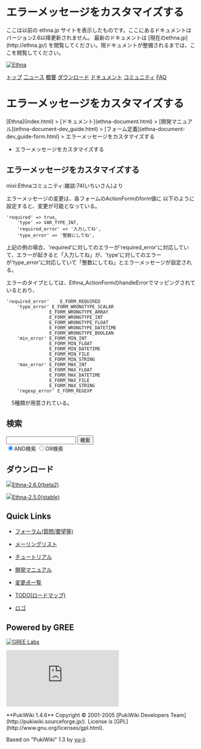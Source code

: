 # エラーメッセージをカスタマイズする
 <link rel="stylesheet" href="skin/ethna/ethna.css" title="ethna" type="text/css" charset="utf-8">

 <link rel="alternate" type="application/rss+xml" title="RSS" href="cmd=rss.html">

 <script type="text/javascript" src="skin/trackback.js"></script>

</head>
ここは以前の ethna.jp サイトを表示したものです。ここにあるドキュメントはバージョン2.6以降更新されません。  
最新のドキュメントは [現在のethna.jp](http://ethna.jp/) を閲覧してください。現ドキュメントが整備されるまでは、ここを閲覧してください。

<!-- ??BEGIN id:wrapper --><!-- ?? Navigator ?? ======================================================= -->

[![Ethna](image/navlogo.gif)](/)

[トップ](ethna.html "ethna (11d)") [二ュース](ethna-news.html "ethna-news (11d)") [概要](ethna-about.html "ethna-about (11d)") [ダウンロード](ethna-download.html "ethna-download (25d)") [ドキュメント](ethna-document.html "ethna-document (884d)") [コミュニティ](ethna-community.html "ethna-community (619d)") [FAQ](ethna-document-faq.html "ethna-document-faq (1240d)")

<!-- ?? Header ?? ========================================================== -->

# エラーメッセージをカスタマイズする 

<!-- ?? Content ?? ========================================================= -->
<!-- ??BEGIN id:main -->
<!-- ??BEGIN id:wrap_content -->
<!-- ??BEGIN id:content -->
<!-- ??BEGIN id:page_navigator -->
<!-- ??END id:PageNavigator -->
<!-- ??BEGIN id:body --> [Ethna](index.html) > [ドキュメント](ethna-document.html) > [開発マニュアル](ethna-document-dev_guide.html) > [フォーム定義](ethna-document-dev_guide-form.html) > エラーメッセージをカスタマイズする 

- エラーメッセージをカスタマイズする 

## エラーメッセージをカスタマイズする [](ethna-document-dev_guide-form-message.html#r1985191 "r1985191")

mixi:Ethnaコミュニティ:雑談:74(いちいさん)より

エラーメッセージの変更は、各フォームのActionFormのform値に 以下のように設定すると、変更が可能となっている。

    'required' => true,
    	'type' => VAR_TYPE_INT,
    	'required_error' => '入力してね',
    	'type_error' => '整数にしてね',

上記の例の場合、'required'に対してのエラーが'required\_error'に対応していて、エラーが起きると「入力してね」が、'type'に対してのエラーが'type\_error'に対応していて「整数にしてね」とエラーメッセージが設定される。

エラーのタイプとしては、Ethna\_ActionFormのhandleErrorでマッピングされているとおり、

    'required_error'	E_FORM_REQUIRED
    	'type_error' E_FORM_WRONGTYPE_SCALAR
    				E_FORM_WRONGTYPE_ARRAY
    				E_FORM_WRONGTYPE_INT	
    				E_FORM_WRONGTYPE_FLOAT
    				E_FORM_WRONGTYPE_DATETIME
    				E_FORM_WRONGTYPE_BOOLEAN
    	'min_error' E_FORM_MIN_INT
    				E_FORM_MIN_FLOAT
    				E_FORM_MIN_DATETIME
    				E_FORM_MIN_FILE
    				E_FORM_MIN_STRING
    	'max_error' E_FORM_MAX_INT
    				E_FORM_MAX_FLOAT
    				E_FORM_MAX_DATETIME
    				E_FORM_MAX_FILE
    				E_FORM_MAX_STRING
    	'regexp_error' E_FORM_REGEXP

　5種類が用意されている。

<!-- ??END id:body -->
<!-- ??BEGIN id:summary --><!-- ??END id:note -->
<!-- ??BEGIN id:trackback -->
<!-- ?? END id:trackback --><!-- ?? END id:attach -->
<!-- ?? END id:summary -->
<!-- ??END id:content -->
<!-- ?? END id:wrap_content --><!-- ??sidebar?? ========================================================== -->
<!-- ??BEGIN id:wrap_sidebar -->

<!-- ??BEGIN id:search_form -->

## 検索

<form action="http://ethna.jp/index.php?cmd=search" method="post">
            <input type="hidden" name="encode_hint" value="??">
            <input type="text" name="word" value="" size="20">
            <input type="submit" value="検索"><br>
            <input type="radio" name="type" value="AND" checked id="and_search"><label for="and_search">AND検索</label>
            <input type="radio" name="type" value="OR" id="or_search"><label for="or_search">OR検索</label>
    </form>

<!-- END id:search_form -->
<!-- ??BEGIN id:download_link -->

## ダウンロード

[![](image/minilogo.gif)Ethna-2.6.0(beta2)](ethna-download.html)

[![](image/minilogo.gif)Ethna-2.5.0(stable)](ethna-download.html)

<!-- END id:download_link -->
<!-- ??BEGIN id:download_link -->

## Quick Links

- [フォーラム(質問/要望等)](ethna-community-forum.html)
- [メーリングリスト](http://ml.ethna.jp/mailman/listinfo/users)

- [チュートリアル](ethna-document-tutorial.html)
- [開発マニュアル](ethna-document-dev_guide.html)
- [変更点一覧](ethna-document-changes.html)

- [TODO(ロードマップ)](TODO.html)
- [ロゴ](ethna-logo.html)

<!-- END id:download_link -->
<!-- ??BEGIN id:search_form -->

## Powered by GREE

 [![GREE Labs](http://labs.gree.jp/image/greelabs_logo.gif)](http://labs.gree.jp/)

<!-- END id:search_form -->
 [![SourceForge.jp](http://sourceforge.jp/sflogo.php?group_id=1343)](http://sourceforge.jp/)

<!-- ??END id:sidebar -->
<!-- ??END id:wrap_sidebar -->
<!-- ??END id:main --><!-- ?? Footer ?? ========================================================== -->
<!-- ??BEGIN id:footer -->
<!-- ??BEGIN id:copyright --> **PukiWiki 1.4.6** Copyright © 2001-2005 [PukiWiki Developers Team](http://pukiwiki.sourceforge.jp/). License is [GPL](http://www.gnu.org/licenses/gpl.html).  
 Based on "PukiWiki" 1.3 by [yu-ji](http://factage.com/yu-ji/).
<!-- ??END id:copyright -->
<!-- ??END id:footer --><!-- ?? END ?? ============================================================= -->
<!-- ??END id:wrapper -->

